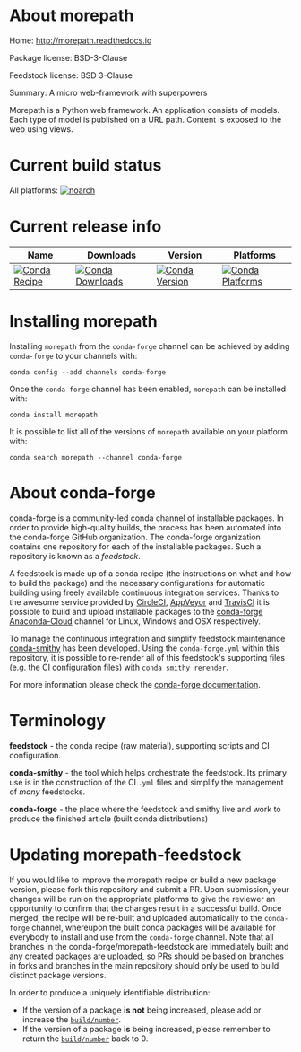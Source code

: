 About morepath
==============

Home: http://morepath.readthedocs.io

Package license: BSD-3-Clause

Feedstock license: BSD 3-Clause

Summary: A micro web-framework with superpowers

Morepath is a Python web framework. An application consists of models. Each
type of model is published on a URL path. Content is exposed to the web
using views.


Current build status
====================

All platforms:
[![noarch](https://img.shields.io/circleci/project/github/conda-forge/morepath-feedstock/master.svg?label=noarch)](https://circleci.com/gh/conda-forge/morepath-feedstock)

Current release info
====================

| Name | Downloads | Version | Platforms |
| --- | --- | --- | --- |
| [![Conda Recipe](https://img.shields.io/badge/recipe-morepath-green.svg)](https://anaconda.org/conda-forge/morepath) | [![Conda Downloads](https://img.shields.io/conda/dn/conda-forge/morepath.svg)](https://anaconda.org/conda-forge/morepath) | [![Conda Version](https://img.shields.io/conda/vn/conda-forge/morepath.svg)](https://anaconda.org/conda-forge/morepath) | [![Conda Platforms](https://img.shields.io/conda/pn/conda-forge/morepath.svg)](https://anaconda.org/conda-forge/morepath) |

Installing morepath
===================

Installing `morepath` from the `conda-forge` channel can be achieved by adding `conda-forge` to your channels with:

```
conda config --add channels conda-forge
```

Once the `conda-forge` channel has been enabled, `morepath` can be installed with:

```
conda install morepath
```

It is possible to list all of the versions of `morepath` available on your platform with:

```
conda search morepath --channel conda-forge
```


About conda-forge
=================

conda-forge is a community-led conda channel of installable packages.
In order to provide high-quality builds, the process has been automated into the
conda-forge GitHub organization. The conda-forge organization contains one repository
for each of the installable packages. Such a repository is known as a *feedstock*.

A feedstock is made up of a conda recipe (the instructions on what and how to build
the package) and the necessary configurations for automatic building using freely
available continuous integration services. Thanks to the awesome service provided by
[CircleCI](https://circleci.com/), [AppVeyor](http://www.appveyor.com/)
and [TravisCI](https://travis-ci.org/) it is possible to build and upload installable
packages to the [conda-forge](https://anaconda.org/conda-forge)
[Anaconda-Cloud](http://docs.anaconda.org/) channel for Linux, Windows and OSX respectively.

To manage the continuous integration and simplify feedstock maintenance
[conda-smithy](http://github.com/conda-forge/conda-smithy) has been developed.
Using the ``conda-forge.yml`` within this repository, it is possible to re-render all of
this feedstock's supporting files (e.g. the CI configuration files) with ``conda smithy rerender``.

For more information please check the [conda-forge documentation](https://conda-forge.org/docs/).

Terminology
===========

**feedstock** - the conda recipe (raw material), supporting scripts and CI configuration.

**conda-smithy** - the tool which helps orchestrate the feedstock.
                   Its primary use is in the construction of the CI ``.yml`` files
                   and simplify the management of *many* feedstocks.

**conda-forge** - the place where the feedstock and smithy live and work to
                  produce the finished article (built conda distributions)


Updating morepath-feedstock
===========================

If you would like to improve the morepath recipe or build a new
package version, please fork this repository and submit a PR. Upon submission,
your changes will be run on the appropriate platforms to give the reviewer an
opportunity to confirm that the changes result in a successful build. Once
merged, the recipe will be re-built and uploaded automatically to the
`conda-forge` channel, whereupon the built conda packages will be available for
everybody to install and use from the `conda-forge` channel.
Note that all branches in the conda-forge/morepath-feedstock are
immediately built and any created packages are uploaded, so PRs should be based
on branches in forks and branches in the main repository should only be used to
build distinct package versions.

In order to produce a uniquely identifiable distribution:
 * If the version of a package **is not** being increased, please add or increase
   the [``build/number``](http://conda.pydata.org/docs/building/meta-yaml.html#build-number-and-string).
 * If the version of a package **is** being increased, please remember to return
   the [``build/number``](http://conda.pydata.org/docs/building/meta-yaml.html#build-number-and-string)
   back to 0.